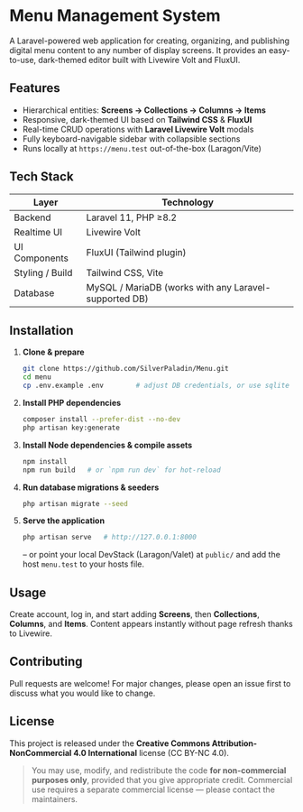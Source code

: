 # Menu Management System

A Laravel-powered web application for creating, organizing, and publishing digital menu content to any number of display screens.  It provides an easy-to-use, dark-themed editor built with Livewire Volt and FluxUI.

## Features
- Hierarchical entities: **Screens → Collections → Columns → Items**
- Responsive, dark-themed UI based on **Tailwind CSS** & **FluxUI**
- Real-time CRUD operations with **Laravel Livewire Volt** modals
- Fully keyboard-navigable sidebar with collapsible sections
- Runs locally at `https://menu.test` out-of-the-box (Laragon/Vite)

## Tech Stack
| Layer            | Technology |
|------------------|------------|
| Backend          | Laravel 11, PHP ≥8.2 |
| Realtime UI      | Livewire Volt |
| UI Components    | FluxUI (Tailwind plugin) |
| Styling / Build  | Tailwind CSS, Vite |
| Database         | MySQL / MariaDB (works with any Laravel-supported DB) |

## Installation
1. **Clone & prepare**
   ```bash
   git clone https://github.com/SilverPaladin/Menu.git
   cd menu
   cp .env.example .env        # adjust DB credentials, or use sqlite with default settings
   ```
2. **Install PHP dependencies**
   ```bash
   composer install --prefer-dist --no-dev
   php artisan key:generate
   ```
3. **Install Node dependencies & compile assets**
   ```bash
   npm install
   npm run build   # or `npm run dev` for hot-reload
   ```
4. **Run database migrations & seeders**
   ```bash
   php artisan migrate --seed
   ```
5. **Serve the application**
   ```bash
   php artisan serve   # http://127.0.0.1:8000
   ```
   – or point your local DevStack (Laragon/Valet) at `public/` and add the host `menu.test` to your hosts file.

## Usage
Create account, log in, and start adding **Screens**, then **Collections**, **Columns**, and **Items**. Content appears instantly without page refresh thanks to Livewire.

## Contributing
Pull requests are welcome! For major changes, please open an issue first to discuss what you would like to change.

## License
This project is released under the **Creative Commons Attribution-NonCommercial 4.0 International** license (CC BY-NC 4.0).

> You may use, modify, and redistribute the code **for non-commercial purposes only**, provided that you give appropriate credit.  Commercial use requires a separate commercial license — please contact the maintainers.
